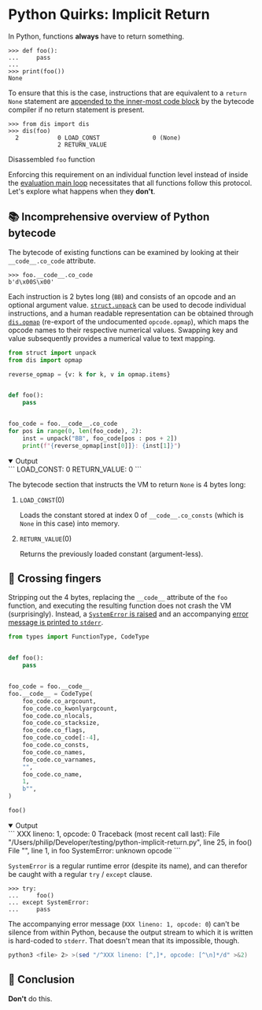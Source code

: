 # Python Quirks: Implicit Return

In Python, functions **always** have to return something.

```pycon
>>> def foo():
...     pass
...
>>> print(foo())
None
```

To ensure that this is the case, instructions that are equivalent to a `return None` statement are [appended to the inner-most code block](https://github.com/python/cpython/blob/16323cb2c3d315e02637cebebdc5ff46be32ecdf/Python/compile.c#L5861) by the bytecode compiler if no return statement is present.

```pycon
>>> from dis import dis
>>> dis(foo)
  2           0 LOAD_CONST               0 (None)
              2 RETURN_VALUE
```
<figcaption>Disassembled <code>foo</code> function</figcaption>

Enforcing this requirement on an individual function level instead of inside the [evaluation main loop](https://github.com/python/cpython/blob/234531b4462b20d668762bd78406fd2ebab129c9/Python/ceval.c) necessitates that all functions follow this protocol. Let's explore what happens when they **don't**.

## 📚 Incomprehensive overview of Python bytecode 
The bytecode of existing functions can be examined by looking at their `__code__.co_code` attribute. 

```pycon
>>> foo.__code__.co_code
b'd\x00S\x00'
```

Each instruction is 2 bytes long (`BB`) and consists of an opcode and an optional argument value. [`struct.unpack`](https://docs.python.org/3/library/struct.html#struct.unpack) can be used to decode individual instructions, and a human readable representation can be obtained through [`dis.opmap`](https://docs.python.org/3.7/library/dis.html#dis.opmap) (re-export of the undocumented `opcode.opmap`), which maps the opcode names to their respective numerical values. Swapping key and value subsequently provides a numerical value to text mapping.

```python
from struct import unpack
from dis import opmap

reverse_opmap = {v: k for k, v in opmap.items}


def foo():
    pass


foo_code = foo.__code__.co_code
for pos in range(0, len(foo_code), 2):
    inst = unpack("BB", foo_code[pos : pos + 2])
    print(f"{reverse_opmap[inst[0]]}: {inst[1]}")
```
<details open><summary>Output</summary>
```
LOAD_CONST: 0
RETURN_VALUE: 0
```
</details>

The bytecode section that instructs the VM to return `None` is 4 bytes long:  

1. `LOAD_CONST`(0)
    
    Loads the constant stored at index 0 of `__code__.co_consts` (which is `None` in this case) into memory.  

2. `RETURN_VALUE`(0)
    
    Returns the previously loaded constant (argument-less).

## 🤞 Crossing fingers

Stripping out the 4 bytes, replacing the `__code__` attribute of the `foo` function, and executing the resulting function does not crash the VM (surprisingly). Instead, a [`SystemError` is raised](https://github.com/python/cpython/blob/11c79531655a4aa3f82c20ff562ac571f40040cc/Python/ceval.c#L3430) and an accompanying [error message is printed to `stderr`](https://github.com/python/cpython/blob/11c79531655a4aa3f82c20ff562ac571f40040cc/Python/ceval.c#L3426).

```python
from types import FunctionType, CodeType


def foo():
    pass


foo_code = foo.__code__
foo.__code__ = CodeType(
    foo_code.co_argcount,
    foo_code.co_kwonlyargcount,
    foo_code.co_nlocals,
    foo_code.co_stacksize,
    foo_code.co_flags,
    foo_code.co_code[:-4],
    foo_code.co_consts,
    foo_code.co_names,
    foo_code.co_varnames,
    "",
    foo_code.co_name,
    1,
    b"",
)

foo()
```
<details open><summary>Output</summary>
```
XXX lineno: 1, opcode: 0
Traceback (most recent call last):
  File "/Users/philip/Developer/testing/python-implicit-return.py", line 25, in <module>
    foo()
  File "", line 1, in foo
SystemError: unknown opcode
```
</details>

`SystemError` is a regular runtime error (despite its name), and can therefor be caught with a regular `try` / `except` clause.

```pycon
>>> try:
...     foo()
... except SystemError:
...     pass
```

The accompanying error message (`XXX lineno: 1, opcode: 0`) can't be silence from within Python, because the output stream to which it is written is hard-coded to `stderr`. That doesn't mean that its impossible, though.

```bash
python3 <file> 2> >(sed "/^XXX lineno: [^,]*, opcode: [^\n]*/d" >&2)
```

## 🏁 Conclusion
**Don't** do this.